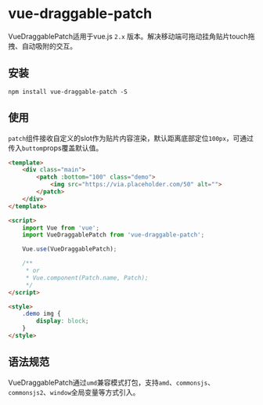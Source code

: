 # vue-draggable-patch

VueDraggablePatch适用于vue.js `2.x` 版本。解决移动端可拖动挂角贴片touch拖拽、自动吸附的交互。

## 安装

```shell
npm install vue-draggable-patch -S
```

## 使用

`patch`组件接收自定义的slot作为贴片内容渲染，默认距离底部定位`100px`，可通过传入`buttom`props覆盖默认值。

```html
<template>
    <div class="main">
        <patch :bottom="100" class="demo">
            <img src="https://via.placeholder.com/50" alt="">
        </patch>
    </div>
</template>

<script>
    import Vue from 'vue';
    import VueDraggablePatch from 'vue-draggable-patch';

    Vue.use(VueDraggablePatch);

    /**
     * or
     * Vue.component(Patch.name, Patch);
     */
</script>

<style>
    .demo img {
        display: block;
    }
</style>
```

## 语法规范

VueDraggablePatch通过`umd`兼容模式打包，支持`amd`、`commonsjs`、`commonsjs2`、`window`全局变量等方式引入。
